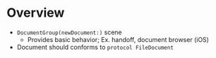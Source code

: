 # Overview

- `DocumentGroup(newDocument:)` scene
  - Provides basic behavior; Ex. handoff, document browser (iOS)
- Document should conforms to `protocol FileDocument`
